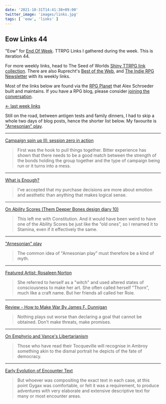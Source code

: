 ```yaml
---
date: '2021-10-31T14:41:38+09:00'
twitter_image: 'images/links.jpg'
tags: [ 'eow', 'links' ]
---
```


## Eow Links 44

"Eow" for [End Of Week](/#eow). TTRPG Links I gathered during the week. This is iteration 44.

For more weekly links, head to The Seed of Worlds [Shiny TTRPG link collection](https://seedofworlds.blogspot.com/search/label/weekly%20links). There are also Ruprecht's [Best of the Web](https://ruprechtsrpg.blogspot.com/search/label/Best%20of%20the%20Web), and [The Indie RPG Newsletter](https://ttrpg.substack.com/) with its weekly links.

Most of the links below are found via the [RPG Planet](https://campaignwiki.org/rpg/) that Alex Schroeder built and maintains. If you have a RPG blog, please consider [joining the conversation](https://campaignwiki.org/wiki/Planet/Please_join!).

[← last week links](20211017.html?t=Eow_Links_43&f=eow44)

Still on the road, between antigen tests and family dinners, I had to skip a whole two days of blog posts, hence the shorter list below. My favourite is ["Arnesonian" play](https://lichvanwinkle.blogspot.com/2021/10/arnesonian-play.html).

<hr/>

[Campaign spin up III: session zero in action](https://seedofworlds.blogspot.com/2021/10/campaign-spin-up-iii-session-zero-in.html)

> First was the hook to pull things together. Bitter experience has shown that there needs to be a good match between the strength of the bonds holding the group together and the type of campaign being run or it turns into a mess.

<hr/>

[What is Enough?](https://grumpywizard.home.blog/2021/10/28/what-is-enough/)

> I’ve accepted that my purchase decisions are more about emotion and aesthetic than anything that makes logical sense.

<hr/>

[On Ability Scores (Them Deeper Bones design diary 10)](https://strangeworlder.medium.com/on-ability-scores-them-deeper-bones-design-diary-10-5b6828db46f6)

> This left me with Constitution. And it would have been weird to have one of the Ability Scores be just like the “old ones”, so I renamed it to Stamina, even if it effectively the same.

<hr/>

["Arnesonian" play](https://lichvanwinkle.blogspot.com/2021/10/arnesonian-play.html)

> The common idea of "Arnesonian play" must therefore be a kind of myth.

<hr/>

[Featured Artist: Rosaleen Norton](http://theotherside.timsbrannan.com/2021/10/featured-artist-rosaleen-norton.html)

> She referred to herself as a "witch" and used altered states of consciousness to make her art. She often called herself "Thorn", much like a craft name. But her friends all called her Roie.

<hr/>

[Review - How to Make War By James F. Dunnigan](https://www.theseoldgames.com/2021/10/review-how-to-make-war-by-james-f.html)

> Nothing plays out worse than declaring a goal that cannot be obtained. Don't make threats, make promises.

<hr/>

[On Emphyrio and Vance's Libertarianism](https://monstersandmanuals.blogspot.com/2021/10/on-emphyrio-and-vances-libertarianism.html)

> Those who have read their Tocqueville will recognise in Ambroy something akin to the dismal portrait he depicts of the fate of democracy.

<hr/>

[Early Evolution of Encounter Text](https://deltasdnd.blogspot.com/2021/10/early-evolution-of-encounter-text.html)

> But whoever was compositing the exact text in each case, at this point Gygax was comfortable, or felt it was a requirement, to produce adventures with very elaborate and extensive descriptive text for many or most encounter areas.

